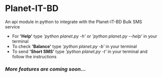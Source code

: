 # Planet-IT-BD
An api module in python to integrate with the Planet-IT-BD Bulk SMS service

- For **'Help'** type _'python planet.py -h'_ or _'python planet.py --help'_ in your terminal
- To check **'Balance'** type _'python planet.py -b'_ in your terminal
- To send **'Short SMS'** type _'python planet.py -t'_ in your terminal and follow the instructions


### _More features are coming soon..._
